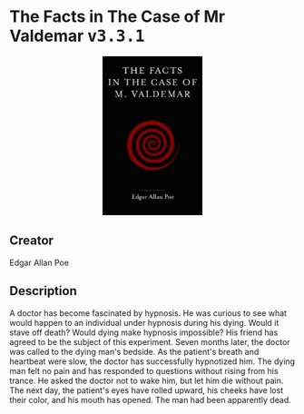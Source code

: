 
# The Facts in The Case of Mr Valdemar <kbd>v3.3.1</kbd>

<center>
  <img src="./cover-1024.jpg"/>
</center>

## Creator
Edgar Allan Poe

## Description
<p>A doctor has become fascinated by hypnosis. He was curious to see what would happen to an individual under hypnosis during his dying. Would it stave off death? Would dying make hypnosis impossible? His friend has agreed to be the subject of this experiment.
Seven months later, the doctor was called to the dying man's bedside. As the patient's breath and heartbeat were slow, the doctor has successfully hypnotized him. The dying man felt no pain and has responded to questions without rising from his trance. He asked the doctor not to wake him, but let him die without pain. The next day, the patient's eyes have rolled upward, his cheeks have lost their color, and his mouth has opened. The man had been apparently dead.</p>
